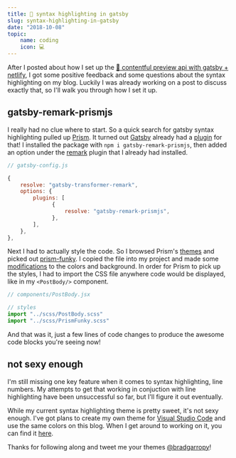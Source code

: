 ```yaml
---
title: 💄 syntax highlighting in gatsby
slug: syntax-highlighting-in-gatsby
date: "2018-10-08"
topic:
    name: coding
    icon: 💻
---
```


After I posted about how I set up the [👀 contentful preview api with gatsby + netlify][1], I got some positive feedback and some questions about the syntax highlighting on my blog. Luckily I was already working on a post to discuss exactly that, so I'll walk you through how I set it up.

## gatsby-remark-prismjs

I really had no clue where to start. So a quick search for gatsby syntax highlighting pulled up [Prism][2]. It turned out [Gatsby][3] already had a [plugin][4] for that! I installed the package with `npm i gatsby-remark-prismjs`, then added an option under the [remark][5] plugin that I already had installed.

```javascript {5-11}
// gatsby-config.js

{
    resolve: "gatsby-transformer-remark",
    options: {
        plugins: [
              {
                  resolve: "gatsby-remark-prismjs",
              },
        ],
    },
},
```

Next I had to actually style the code. So I browsed Prism's [themes][6] and picked out [prism-funky][7]. I copied the file into my project and made some [modifications][8] to the colors and background. In order for Prism to pick up the styles, I had to import the CSS file anywhere code would be displayed, like in my `<PostBody/>` component.

```javascript {5}
// components/PostBody.jsx

// styles
import "../scss/PostBody.scss"
import "../scss/PrismFunky.scss"
```

And that was it, just a few lines of code changes to produce the awesome code blocks you're seeing now!

## not sexy enough

I'm still missing one key feature when it comes to syntax highlighting, line numbers. My attempts to get that working in conjuction with line highlighting have been unsuccessful so far, but I'll figure it out eventually.

While my current syntax highlighting theme is pretty sweet, it's not sexy enough. I've got plans to create my own theme for [Visual Studio Code][9] and use the same colors on this blog. When I get around to working on it, you can find it [here][10].

Thanks for following along and tweet me your themes [@bradgarropy][11]!

[1]: https://bradgarropy.com/contentful-preview-api-with-gatsby-netlify
[2]: https://prismjs.com/
[3]: https://www.gatsbyjs.org/
[4]: https://www.gatsbyjs.org/packages/gatsby-remark-prismjs
[5]: https://www.gatsbyjs.org/packages/gatsby-transformer-remark
[6]: https://github.com/PrismJS/prism/tree/master/themes
[7]: https://github.com/PrismJS/prism/blob/master/themes/prism-funky.css
[8]: https://github.com/bradgarropy/bradgarropy.com/blob/master/src/scss/PrismFunky.scss
[9]: https://code.visualstudio.com/
[10]: https://github.com/bradgarropy/vscode-theme
[11]: https://twitter.com/bradgarropy
